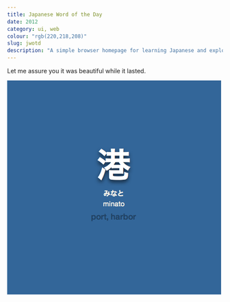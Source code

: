 ```yaml
---
title: Japanese Word of the Day
date: 2012
category: ui, web
colour: "rgb(220,218,208)"
slug: jwotd
description: "A simple browser homepage for learning Japanese and exploring CSS3's capabilities, one property at a time."
---
```


Let me assure you it was beautiful while it lasted.

![Skymist theme](teaser.png)